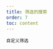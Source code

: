 ```yaml
---
title: 筛选的搜索
order: 7
toc: content
---
```


<code src='../examples/FilterSearch.tsx' description='`filterSearch` 用于开启筛选项的搜索，通过 `filterSearch:(value, record) => boolean` 设置自定义筛选方法。'>自定义筛选</code>
